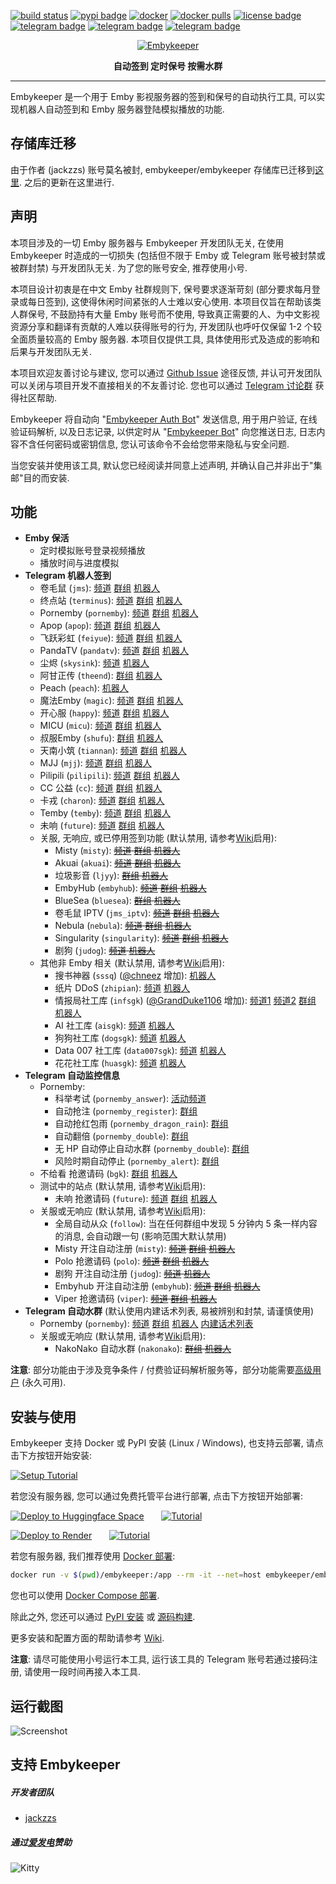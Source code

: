 [![build status](https://img.shields.io/github/actions/workflow/status/embykeeper/embykeeper/ci.yml?branch=main)](https://github.com/zetxtech/embykeeper/commits/main) [![pypi badge](https://img.shields.io/pypi/v/embykeeper)](https://pypi.org/project/embykeeper/) [![docker](https://img.shields.io/docker/v/embykeeper/embykeeper?label=docker)](https://hub.docker.com/r/embykeeper/embykeeper) [![docker pulls](https://img.shields.io/docker/pulls/embykeeper/embykeeper?label=pulls)](https://hub.docker.com/r/embykeeper/embykeeper) [![license badge](https://img.shields.io/github/license/embykeeper/embykeeper)](https://github.com/zetxtech/embykeeper/blob/main/LICENSE) [![telegram badge](https://img.shields.io/badge/telegram-bot-blue)](https://t.me/embykeeper_bot) [![telegram badge](https://img.shields.io/badge/telegram-channel-green)](https://t.me/embykeeper) [![telegram badge](https://img.shields.io/badge/telegram-group-violet)](https://t.me/embykeeperchat)

<p align="center">
  <a href='https://github.com/zetxtech/embykeeper'>
    <img src="https://github.com/zetxtech/embykeeper/raw/main/images/logo.svg" alt="Embykeeper" />
  </a>
</p>
<p align="center">
    <b>自动签到 定时保号 按需水群</b>
</p>

---

Embykeeper 是一个用于 Emby 影视服务器的签到和保号的自动执行工具, 可以实现机器人自动签到和 Emby 服务器登陆模拟播放的功能.

## 存储库迁移

由于作者 (jackzzs) 账号莫名被封, embykeeper/embykeeper 存储库已迁移到[这里](https://github.com/zetxtech/embykeeper). 之后的更新在这里进行.

## 声明

本项目涉及的一切 Emby 服务器与 Embykeeper 开发团队无关, 在使用 Embykeeper 时造成的一切损失 (包括但不限于 Emby 或 Telegram 账号被封禁或被群封禁) 与开发团队无关. 为了您的账号安全, 推荐使用小号.

本项目设计初衷是在中文 Emby 社群规则下, 保号要求逐渐苛刻 (部分要求每月登录或每日签到), 这使得休闲时间紧张的人士难以安心使用. 本项目仅旨在帮助该类人群保号, 不鼓励持有大量 Emby 账号而不使用, 导致真正需要的人、为中文影视资源分享和翻译有贡献的人难以获得账号的行为, 开发团队也呼吁仅保留 1-2 个较全面质量较高的 Emby 服务器. 本项目仅提供工具, 具体使用形式及造成的影响和后果与开发团队无关.

本项目欢迎友善讨论与建议, 您可以通过 [Github Issue](https://github.com/zetxtech/embykeeper) 途径反馈, 并认可开发团队可以关闭与项目开发不直接相关的不友善讨论. 您也可以通过 [Telegram 讨论群](https://t.me/embykeeper_chat_bot) 获得社区帮助.

Embykeeper 将自动向 "[Embykeeper Auth Bot](https://t.me/embykeeper_auth_bot)" 发送信息, 用于用户验证, 在线验证码解析, 以及日志记录, 以供定时从 "[Embykeeper Bot](https://t.me/embykeeper_bot)" 向您推送日志, 日志内容不含任何密码或密钥信息, 您认可该命令不会给您带来隐私与安全问题.

当您安装并使用该工具, 默认您已经阅读并同意上述声明, 并确认自己并非出于"集邮"目的而安装.

## 功能

- **Emby 保活**
  - 定时模拟账号登录视频播放
  - 播放时间与进度模拟
- **Telegram 机器人签到**
  - 卷毛鼠 (`jms`): [频道](https://t.me/CurlyMouse) [群组](https://t.me/Curly_Mouse) [机器人](https://t.me/jmsembybot)
  - 终点站 (`terminus`): [频道](https://t.me/embypub) [群组](https://t.me/EmbyPublic) [机器人](https://t.me/EmbyPublicBot)
  - Pornemby (`pornemby`): [频道](https://t.me/pornembyservice) [群组](https://t.me/Pornemby) [机器人](https://t.me/PronembyTGBot2_bot)
  - Apop (`apop`): [频道](https://t.me/ApopCloud_Channel) [群组](https://t.me/apopcloud) [机器人](https://t.me/apopcloudemby_bot)
  - 飞跃彩虹 (`feiyue`): [频道](https://t.me/fyemby) [群组](https://t.me/feiyueemby) [机器人](https://t.me/FeiyueEmby_bot)
  - PandaTV (`pandatv`): [频道](https://t.me/PandaTV_Emby_Channel) [群组](https://t.me/PandaTV_Emby_Group) [机器人](https://t.me/PandaTV_Emby_Bot)
  - 尘烬 (`skysink`): [频道](https://t.me/skysink) [机器人](https://t.me/kyououbot)
  - 阿甘正传 (`theend`): [群组](https://t.me/+5vRfDeGmOKNiMzU1) [机器人](https://t.me/theendemby_bot)
  - Peach (`peach`): [机器人](https://t.me/peach_emby_bot)
  - 魔法Emby (`magic`): [频道](https://t.me/Magic_EmbyChannel) [群组](https://t.me/Magicemby) [机器人](https://t.me/Magic_EmbyBot)
  - 开心服 (`happy`): [频道](https://t.me/hhappyemby) [群组](https://t.me/Happyembyyds) [机器人](https://t.me/hpymby_bot)
  - MICU (`micu`): [频道](http://t.me/+_PcX8rALVA80NTU1) [群组](http://t.me/+tW5vUYJROcE2ZTA1) [机器人](https://t.me/micu_user_bot)
  - 叔服Emby (`shufu`): [群组](http://t.me/+4eq37Ip8ayRhNDI9) [机器人](https://t.me/dashu660_bot)
  - 天南小筑 (`tiannan`): [频道](http://t.me/Nanflix) [群组](http://t.me/+kDBdjwtZwudhYWE1) [机器人](https://t.me/Nanflix_bot)
  - MJJ (`mjj`): [频道](https://t.me/YH_Emby) [群组](https://t.me/mjj_emby_Chat) [机器人](https://t.me/mjjemby_uesr_bot)
  - Pilipili (`pilipili`): [频道](https://t.me/PiliPiliTv) [群组](http://t.me/PiliPiliTv) [机器人](https://t.me/PiliPiliUltraTv_bot)
  - CC 公益 (`cc`): [频道](https://t.me/CcEmby) [群组](https://t.me/Embycc) [机器人](https://t.me/EmbyCc_bot)
  - 卡戎 (`charon`): [频道](https://t.me/CharonTV) [群组](https://t.me/CharonTV_Talk) [机器人](https://t.me/CharonTV_Bot)
  - Temby (`temby`): [频道](https://t.me/tembychannel) [群组](https://t.me/tembygroup) [机器人](https://t.me/HiEmbyBot)
  - 未响 (`future`): [频道](https://t.me/FutureEcho_Notice) [群组](https://t.me/FutureEcho_Chat) [机器人](https://t.me/lotayu_bot)
  - 关服, 无响应, 或已停用签到功能 (默认禁用, 请参考[Wiki](https://github.com/zetxtech/embykeeper/wiki/%E9%85%8D%E7%BD%AE%E6%96%87%E4%BB%B6#service-%E5%AD%90%E9%A1%B9)启用):
    - Misty (`misty`): ~~[频道](https://t.me/FreeEmbyChannel) [群组](https://t.me/FreeEmby) [机器人](https://t.me/EmbyMistyBot)~~
    - Akuai (`akuai`): ~~[频道](https://t.me/Akuaitzpibgdao) [群组](https://t.me/ikuaiemby) [机器人](https://t.me/joulilibot)~~
    - 垃圾影音 (`ljyy`): ~~[群组](https://t.me/+3sP2A-fgeXg0ZmY1) [机器人](https://t.me/zckllflbot)~~
    - EmbyHub (`embyhub`): ~~[频道](https://t.me/embyhub) [群组](https://t.me/emby_hub) [机器人](https://t.me/EdHubot)~~
    - BlueSea (`bluesea`): ~~[群组](https://t.me/blueseachat) [机器人](https://t.me/blueseamusic_bot)~~
    - 卷毛鼠 IPTV (`jms_iptv`): ~~[频道](https://t.me/CurlyMouseIPTV) [群组](https://t.me/Curly_MouseIPTV) [机器人](https://t.me/JMSIPTV_bot)~~
    - Nebula (`nebula`): ~~[频道](https://t.me/Nebula_Emby) [群组](https://t.me/NebulaEmbyUser) [机器人](https://t.me/Nebula_Account_bot)~~
    - Singularity (`singularity`): ~~[频道](https://t.me/Singularity_Emby_Channel) [群组](https://t.me/Singularity_Emby_Group) [机器人](https://t.me/Singularity_Emby_Bot)~~
    - 剧狗 (`judog`): ~~[频道](https://t.me/Mulgoreemby) [机器人](https://t.me/mulgorebot)~~
  - 其他非 Emby 相关 (默认禁用, 请参考[Wiki](https://github.com/zetxtech/embykeeper/wiki/%E9%85%8D%E7%BD%AE%E6%96%87%E4%BB%B6#service-%E5%AD%90%E9%A1%B9)启用):
    - 搜书神器 (`sssq`) ([@chneez](https://github.com/zetxtech/embykeeper/pull/8) 增加): [机器人](https://t.me/sosdbot)
    - 纸片 DDoS (`zhipian`): [频道](https://t.me/PaperBotnet) [机器人](https://t.me/zhipianbot)
    - 情报局社工库 (`infsgk`) ([@GrandDuke1106](https://github.com/GrandDuke1106) 增加): [频道1](https://t.me/CIA_cd) [频道2](https://t.me/wanghong_sgk) [群组](https://t.me/heikeciadgk) [机器人](https://t.me/infSGK0_bot)
    - AI 社工库 (`aisgk`): [频道](https://t.me/AISGKChannel) [机器人](https://t.me/aishegongkubot)
    - 狗狗社工库 (`dogsgk`): [频道](https://t.me/DogeSGK) [机器人](https://t.me/DogeSGK_bot)
    - Data 007 社工库 (`data007sgk`): [频道](https://t.me/DATA007_dev) [机器人](https://t.me/DATA_007bot)
    - 花花社工库 (`huasgk`): [频道](https://t.me/sgkhua) [机器人](https://t.me/sgkvipbot)
- **Telegram 自动监控信息**
  - Pornemby:
    - 科举考试 (`pornemby_answer`): [活动频道](https://t.me/PornembyFun)
    - 自动抢注 (`pornemby_register`): [群组](https://t.me/Pornemby)
    - 自动抢红包雨 (`pornemby_dragon_rain`): [群组](https://t.me/Pornemby)
    - 自动翻倍 (`pornemby_double`): [群组](https://t.me/Pornemby)
    - 无 HP 自动停止自动水群 (`pornemby_double`): [群组](https://t.me/Pornemby)
    - 风险时期自动停止 (`pornemby_alert`): [群组](https://t.me/Pornemby)
  - 不给看 抢邀请码 (`bgk`): [群组](https://t.me/Ephemeralemby) [机器人](https://t.me/UnknownEmbyBot)
  - 测试中的站点 (默认禁用, 请参考[Wiki](https://github.com/zetxtech/embykeeper/wiki/%E9%85%8D%E7%BD%AE%E6%96%87%E4%BB%B6#service-%E5%AD%90%E9%A1%B9)启用):
    - 未响 抢邀请码 (`future`): [频道](https://t.me/FutureEcho_Notice) [群组](https://t.me/FutureEcho_Chat) [机器人](https://t.me/lotayu_bot)
  - 关服或无响应 (默认禁用, 请参考[Wiki](https://github.com/zetxtech/embykeeper/wiki/%E9%85%8D%E7%BD%AE%E6%96%87%E4%BB%B6#service-%E5%AD%90%E9%A1%B9)启用):
    - 全局自动从众 (`follow`): 当在任何群组中发现 5 分钟内 5 条一样内容的消息, 会自动跟一句 (影响范围大默认禁用)
    - Misty 开注自动注册 (`misty`): ~~[频道](https://t.me/FreeEmbyChannel) [群组](https://t.me/FreeEmby) [机器人](https://t.me/EmbyMistyBot)~~
    - Polo 抢邀请码 (`polo`): ~~[频道](https://t.me/poloembyc) [群组](https://t.me/poloemby) [机器人](https://t.me/polo_emby_bot)~~
    - 剧狗 开注自动注册 (`judog`): ~~[频道](https://t.me/Mulgoreemby) [机器人](https://t.me/mulgorebot)~~
    - Embyhub 开注自动注册 (`embyhub`): ~~[频道](https://t.me/embyhub) [群组](https://t.me/emby_hub) [机器人](https://t.me/EdHubot)~~
    - Viper 抢邀请码 (`viper`): ~~[频道](https://t.me/viper_emby_channel) [群组](https://t.me/Viper_Emby_Chat) [机器人](https://t.me/viper_emby_bot)~~
- **Telegram 自动水群** (默认使用内建话术列表, 易被辨别和封禁, 请谨慎使用)
  - Pornemby (`pornemby`): [频道](https://t.me/pornembyservice) [群组](https://t.me/Pornemby) [机器人](https://t.me/PronembyTGBot2_bot) [内建话术列表](https://github.com/zetxtech/embykeeper-data/blob/main/data/pornemby-common-wl%40v1.yaml)
  - 关服或无响应 (默认禁用, 请参考[Wiki](https://github.com/zetxtech/embykeeper/wiki/%E9%85%8D%E7%BD%AE%E6%96%87%E4%BB%B6#service-%E5%AD%90%E9%A1%B9)启用):
    - NakoNako 自动水群 (`nakonako`): ~~[群组](https://t.me/NakoNetwork) [机器人](https://t.me/nakonetwork_bot)~~

**注意**: 部分功能由于涉及竞争条件 / 付费验证码解析服务等，部分功能需要[高级用户](https://github.com/zetxtech/embykeeper/wiki/%E5%8A%9F%E8%83%BD%E8%AF%B4%E6%98%8E-%E2%80%90-%E9%AB%98%E7%BA%A7%E7%94%A8%E6%88%B7) (永久可用).

## 安装与使用

Embykeeper 支持 Docker 或 PyPI 安装 (Linux / Windows), 也支持云部署, 请点击下方按钮开始安装:

[![Setup Tutorial](https://github.com/zetxtech/embykeeper/raw/main/images/setup-button.svg)](https://github.com/zetxtech/embykeeper/wiki/%E5%AE%89%E8%A3%85%E6%8C%87%E5%8D%97)

若您没有服务器, 您可以通过免费托管平台进行部署, 点击下方按钮开始部署:

[![Deploy to Huggingface Space](https://github.com/zetxtech/embykeeper/raw/main/images/deploy-to-hf.svg)](https://huggingface.co/spaces/embykeeper/embykeeper?duplicate=true)&nbsp;&nbsp;&nbsp;&nbsp;&nbsp;&nbsp;&nbsp;[![Tutorial](https://github.com/zetxtech/embykeeper/raw/main/images/hf-tutorial.svg)](https://blog.zetx.tech/2024/05/19/embykeeper-hf-tutorial/)

[![Deploy to Render](https://github.com/zetxtech/embykeeper/raw/main/images/deploy-to-render.svg)](https://render.com/deploy?repo=https://github.com/zetxtech/embykeeper/tree/stable)&nbsp;&nbsp;&nbsp;&nbsp;&nbsp;&nbsp;&nbsp;[![Tutorial](https://github.com/zetxtech/embykeeper/raw/main/images/render-tutorial.svg)](https://blog.zetx.tech/2023/06/26/embykeeper-render-tutorial)

若您有服务器, 我们推荐使用 [Docker 部署](https://github.com/zetxtech/embykeeper/wiki/Linux-Docker-%E9%83%A8%E7%BD%B2):

```bash
docker run -v $(pwd)/embykeeper:/app --rm -it --net=host embykeeper/embykeeper
```

您也可以使用 [Docker Compose 部署](https://github.com/zetxtech/embykeeper/wiki/Linux-Docker-Compose-%E9%83%A8%E7%BD%B2).

除此之外, 您还可以通过 [PyPI 安装](https://github.com/zetxtech/embykeeper/wiki/Linux-%E4%BB%8E-PyPI-%E5%AE%89%E8%A3%85) 或 [源码构建](https://github.com/zetxtech/embykeeper/wiki/Linux-%E4%BB%8E%E6%BA%90%E7%A0%81%E6%9E%84%E5%BB%BA).

更多安装和配置方面的帮助请参考 [Wiki](https://github.com/zetxtech/embykeeper/wiki).

**注意**: 请尽可能使用小号运行本工具, 运行该工具的 Telegram 账号若通过接码注册, 请使用一段时间再接入本工具.

## 运行截图

![Screenshot](https://github.com/zetxtech/embykeeper/raw/main/images/screenshot.png)

## 支持 Embykeeper

##### 开发者团队

- [jackzzs](https://github.com/jackzzs)

##### 通过[爱发电](https://afdian.com/a/jackzzs)赞助

![Kitty](https://github.com/zetxtech/embykeeper/raw/main/images/kitty.gif)
